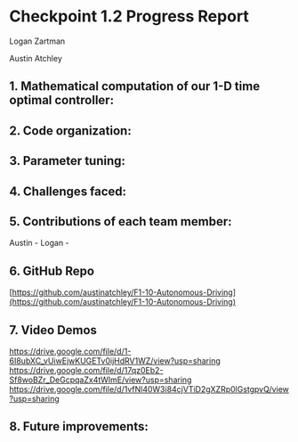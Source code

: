 # Checkpoint 1.2 Progress Report

Logan Zartman

Austin Atchley

## 1. Mathematical computation of our 1-D time optimal controller:

## 2. Code organization:

## 3. Parameter tuning:

## 4. Challenges faced:

## 5. Contributions of each team member:

Austin - 
Logan - 

## 6. GitHub Repo
[https://github.com/austinatchley/F1-10-Autonomous-Driving](https://github.com/austinatchley/F1-10-Autonomous-Driving)

## 7. Video Demos
https://drive.google.com/file/d/1-6I8ubXC_vUiwEjwKUGETv0ijHdRV1WZ/view?usp=sharing
https://drive.google.com/file/d/17qz0Eb2-Sf8woBZr_DeGcpqaZx4tWImE/view?usp=sharing
https://drive.google.com/file/d/1vfNl40W3i84cjVTiD2gXZRp0lGstgpvQ/view?usp=sharing

## 8. Future improvements:
